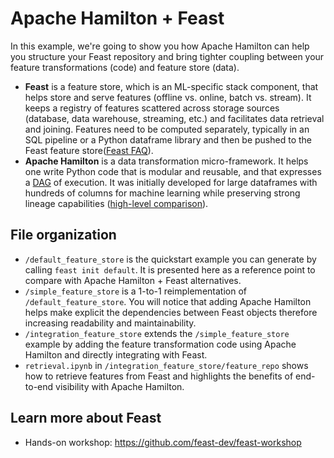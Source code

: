 # Apache Hamilton + Feast

In this example, we're going to show you how Apache Hamilton can help you structure your Feast repository and bring tighter coupling between your feature transformations (code) and feature store (data).
- **Feast** is a feature store, which is an ML-specific stack component, that helps store and serve features (offline vs. online, batch vs. stream). It keeps a registry of features scattered across storage sources (database, data warehouse, streaming, etc.) and facilitates data retrieval and joining. Features need to be computed separately, typically in an SQL pipeline or a Python dataframe library and then be pushed to the Feast feature store([Feast FAQ](https://feast.dev/)).
- **Apache Hamilton** is a data transformation micro-framework. It helps one write Python code that is modular and reusable, and that expresses a [DAG](https://en.wikipedia.org/wiki/Directed_acyclic_graph) of execution. It was initially developed for large dataframes with hundreds of columns for machine learning while preserving strong lineage capabilities ([high-level comparison](https://hamilton.apache.org/)).


## File organization
- `/default_feature_store` is the quickstart example you can generate by calling `feast init default`. It is presented here as a reference point to compare with Apache Hamilton + Feast alternatives.
- `/simple_feature_store` is a 1-to-1 reimplementation of `/default_feature_store`. You will notice that adding Apache Hamilton helps make explicit the dependencies between Feast objects therefore increasing readability and maintainability.
- `/integration_feature_store` extends the `/simple_feature_store` example by adding the feature transformation  code using Apache Hamilton and directly integrating with Feast.
- `retrieval.ipynb` in `/integration_feature_store/feature_repo` shows how to retrieve features from Feast and highlights the benefits of end-to-end visibility with Apache Hamilton.

## Learn more about Feast
- Hands-on workshop: https://github.com/feast-dev/feast-workshop

